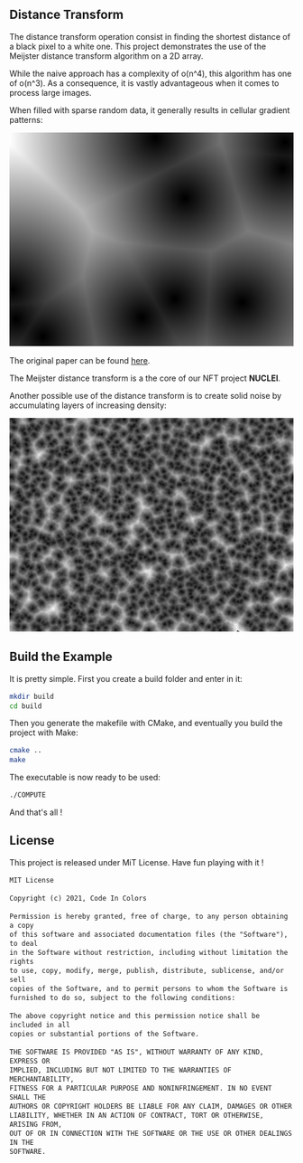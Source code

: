 ## Distance Transform

The distance transform operation consist in finding the shortest distance of a black pixel to a white one. This project demonstrates the use of the Meijster distance transform algorithm on a 2D array.  
 
While the naive approach has a complexity of o(n^4), this algorithm has one of o(n^3). As a consequence, it is vastly advantageous when it comes to process large images.  

When filled with sparse random data, it generally results in cellular gradient patterns:  

<p align="center">
  <img src="https://github.com/CodeInColors/DistanceTransform/blob/main/example.png"/>
</p>

The original paper can be found [here](http://citeseerx.ist.psu.edu/viewdoc/download?doi=10.1.1.476.4863&rep=rep1&type=pdf).


The Meijster distance transform is a the core of our NFT project __NUCLEI__.  

Another possible use of the distance transform is to create solid noise by accumulating layers of increasing density:

<p align="center">
  <img src="https://github.com/CodeInColors/DistanceTransform/blob/main/noise.png"/>
</p>

## Build the Example

It is pretty simple. First you create a build folder and enter in it:

```sh
mkdir build 
cd build
```
Then you generate the makefile with CMake, and eventually you build the project with Make: 

```sh
cmake ..
make
```
The executable is now ready to be used:

```sh
./COMPUTE
```

And that's all !

## License

This project is released under MiT License. Have fun playing with it !

```
MIT License

Copyright (c) 2021, Code In Colors

Permission is hereby granted, free of charge, to any person obtaining a copy
of this software and associated documentation files (the "Software"), to deal
in the Software without restriction, including without limitation the rights
to use, copy, modify, merge, publish, distribute, sublicense, and/or sell
copies of the Software, and to permit persons to whom the Software is
furnished to do so, subject to the following conditions:

The above copyright notice and this permission notice shall be included in all
copies or substantial portions of the Software.

THE SOFTWARE IS PROVIDED "AS IS", WITHOUT WARRANTY OF ANY KIND, EXPRESS OR
IMPLIED, INCLUDING BUT NOT LIMITED TO THE WARRANTIES OF MERCHANTABILITY,
FITNESS FOR A PARTICULAR PURPOSE AND NONINFRINGEMENT. IN NO EVENT SHALL THE
AUTHORS OR COPYRIGHT HOLDERS BE LIABLE FOR ANY CLAIM, DAMAGES OR OTHER
LIABILITY, WHETHER IN AN ACTION OF CONTRACT, TORT OR OTHERWISE, ARISING FROM,
OUT OF OR IN CONNECTION WITH THE SOFTWARE OR THE USE OR OTHER DEALINGS IN THE
SOFTWARE.
```
